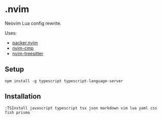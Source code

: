 # .nvim

Neovim Lua config rewrite.

Uses:

* [packer.nvim](https://github.com/wbthomason/packer.nvim)
* [nvim-cmp](https://github.com/hrsh7th/nvim-cmp)
* [nvim-treesitter](https://github.com/nvim-treesitter/nvim-treesitter)

## Setup

```
npm install -g typescript typescript-language-server
```

## Installation

```
:TSInstall javascript typescript tsx json markdown vim lua yaml css fish prisma
```
